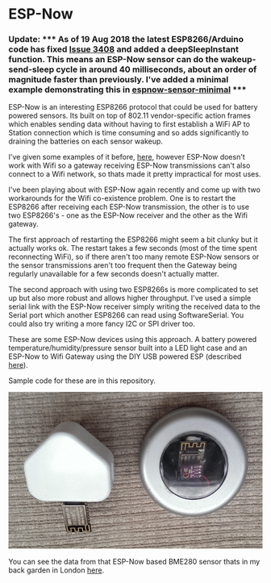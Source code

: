 # ESP-Now

### Update: *** As of 19 Aug 2018 the latest ESP8266/Arduino code has fixed [Issue 3408](https://github.com/esp8266/Arduino/issues/3408) and added a deepSleepInstant function. This means an ESP-Now sensor can do the wakeup-send-sleep cycle in around 40 milliseconds, about an order of magnitude faster than previously. I've added a minimal example demonstrating this in [espnow-sensor-minimal](https://github.com/HarringayMakerSpace/ESP-Now/blob/master/espnow-sensor-minimal/espnow-sensor-minimal.ino) ***

ESP-Now is an interesting ESP8266 protocol that could be used for battery powered sensors. Its built on top of 802.11 vendor-specific action frames which enables sending data without having to first establish a WiFi AP to Station connection which is time consuming and so adds significantly to draining the batteries on each sensor wakeup.  

I've given some examples of it before, [here](https://github.com/HarringayMakerSpace/IoT/tree/master/ESP-Now), however ESP-Now doesn't work with Wifi so a gateway receiving ESP-Now transmissions can't also connect to a Wifi network, so thats made it pretty impractical for most uses.

I've been playing about with ESP-Now again recently and come up with two workarounds for the Wifi co-existence problem. One is to restart the ESP8266 after receiving each ESP-Now transmission, the other is to use two ESP8266's - one as the ESP-Now receiver and the other as the Wifi gateway.

The first approach of restarting the ESP8266 might seem a bit clunky but it actually works ok. The restart takes a few seconds (most of the time spent reconnecting WiFi), so if there aren't too many remote ESP-Now sensors or the sensor transmissions aren't too frequent then the Gateway being regularly unavailable for a few seconds doesn't actually matter.

The second approach with using two ESP8266s is more complicated to set up but also more robust and allows higher throughput. I've used a simple serial link with the ESP-Now receiver simply writing the received data to the Serial port which another ESP8266 can read using SoftwareSerial. You could also try writing a more fancy I2C or SPI driver too. 

These are some ESP-Now devices using this approach. A battery powered temperature/humidity/pressure sensor built into a LED light case and an ESP-Now to Wifi Gateway using the DIY USB powered ESP (described [here](https://github.com/HarringayMakerSpace/usb-esp)). 

Sample code for these are in this repository.

![Alt text](/doc/devices.jpg?raw=true "ESP-Now sensor and Wifi Gateway")

You can see the data from that ESP-Now based BME280 sensor thats in my back garden in London [here](http://s3.eu-west-2.amazonaws.com/torntrousers/espnow-test1.html).
